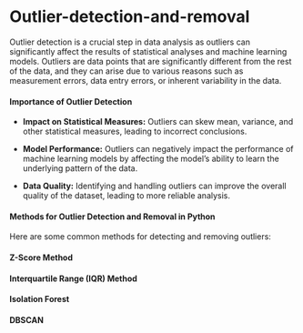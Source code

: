 # Outlier-detection-and-removal

Outlier detection is a crucial step in data analysis as outliers can significantly affect the results of statistical analyses and machine learning models. Outliers are data points that are significantly different from the rest of the data, and they can arise due to various reasons such as measurement errors, data entry errors, or inherent variability in the data.

#### Importance of Outlier Detection

- **Impact on Statistical Measures:** Outliers can skew mean, variance, and other statistical measures, leading to incorrect conclusions.

- **Model Performance:** Outliers can negatively impact the performance of machine learning models by affecting the model’s ability to learn the underlying pattern of the data.
  
- **Data Quality:** Identifying and handling outliers can improve the overall quality of the dataset, leading to more reliable analysis.

#### Methods for Outlier Detection and Removal in Python
Here are some common methods for detecting and removing outliers:

#### Z-Score Method
#### Interquartile Range (IQR) Method
#### Isolation Forest
#### DBSCAN
